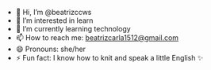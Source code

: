- 👋 Hi, I’m @beatrizccws
- 👀 I’m interested in learn 
- 🌱 I’m currently learning technology 
- 📫 How to reach me: beatrizcarla1512@gmail.com
- 😄 Pronouns: she/her
- ⚡ Fun fact: I know how to knit and speak a little English ✨

<!---
beatrizccws/beatrizccws is a ✨ special ✨ repository because its `README.md` (this file) appears on your GitHub profile.
You can click the Preview link to take a look at your changes.
--->
